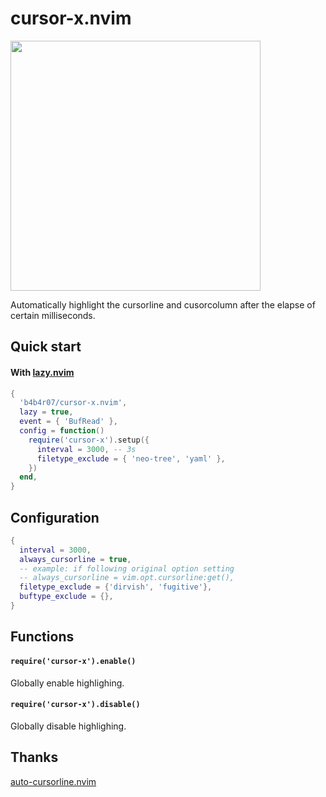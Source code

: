 cursor-x.nvim
=============

<img src="https://user-images.githubusercontent.com/4442708/224540901-dd293581-d323-4997-8f41-fd6f4fe6ef0f.gif" width="400">

Automatically highlight the cursorline and cusorcolumn after the elapse of certain milliseconds.

## Quick start

#### With [lazy.nvim](https://github.com/folke/lazy.nvim)

```lua
{
  'b4b4r07/cursor-x.nvim',
  lazy = true,
  event = { 'BufRead' },
  config = function()
    require('cursor-x').setup({
      interval = 3000, -- 3s
      filetype_exclude = { 'neo-tree', 'yaml' },
    })
  end,
}
```

## Configuration

```lua
{
  interval = 3000,
  always_cursorline = true,
  -- example: if following original option setting
  -- always_cursorline = vim.opt.cursorline:get(),
  filetype_exclude = {'dirvish', 'fugitive'},
  buftype_exclude = {},
}
```

## Functions

#### `require('cursor-x').enable()`

Globally enable highlighing.

#### `require('cursor-x').disable()`

Globally disable highlighing.

## Thanks

[auto-cursorline.nvim](https://github.com/delphinus/auto-cursorline.nvim)
